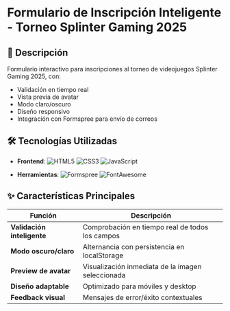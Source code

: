 # Formulario de Inscripción Inteligente - Torneo Splinter Gaming 2025



## 📝 Descripción

Formulario interactivo para inscripciones al torneo de videojuegos Splinter Gaming 2025, con:

- Validación en tiempo real
- Vista previa de avatar
- Modo claro/oscuro
- Diseño responsivo
- Integración con Formspree para envío de correos

## 🛠 Tecnologías Utilizadas

- **Frontend**:
  ![HTML5](https://img.shields.io/badge/HTML5-E34F26?style=flat&logo=html5&logoColor=white)
  ![CSS3](https://img.shields.io/badge/CSS3-1572B6?style=flat&logo=css3&logoColor=white)
  ![JavaScript](https://img.shields.io/badge/JavaScript-F7DF1E?style=flat&logo=javascript&logoColor=black)

- **Herramientas**:
  ![Formspree](https://img.shields.io/badge/Formspree-Form_Handler-blue)
  ![FontAwesome](https://img.shields.io/badge/Font_Awesome-Icons-528DD7?logo=font-awesome)

## ✨ Características Principales

| Función | Descripción |
|---------|-------------|
| **Validación inteligente** | Comprobación en tiempo real de todos los campos |
| **Modo oscuro/claro** | Alternancia con persistencia en localStorage |
| **Preview de avatar** | Visualización inmediata de la imagen seleccionada |
| **Diseño adaptable** | Optimizado para móviles y desktop |
| **Feedback visual** | Mensajes de error/éxito contextuales |
